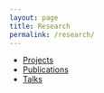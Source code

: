 ```yaml
---
layout: page
title: Research
permalink: /research/
---
```


-   [Projects](/research/projects/)
-   [Publications](/research/publications/)
-   [Talks](/research/talks/)
